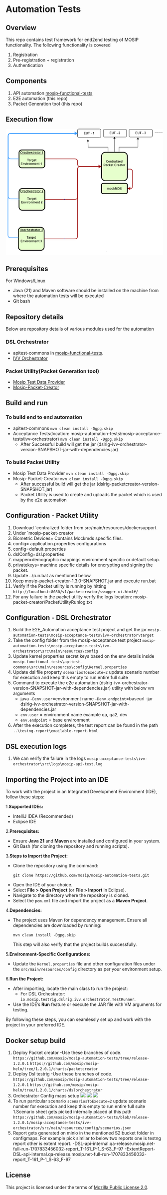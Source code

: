 # Automation Tests

## Overview
This repo contains test framework for end2end testing of MOSIP functionality.  The following functionality is covered
1. Registration 
1. Pre-registration + registration 
1. Authentication

## Components

1. API automation [mosip-functional-tests](https://github.com/mosip/mosip-functional-tests/)
1. E2E automation (this repo)
1. Packet Generation tool (this repo)
   

## Execution flow	
![](docs/_images/dsl-orchestrator.png)

## Prerequisites

For Windows/Linux

* Java (21) and Maven  software should be installed on the machine from where the automation tests will be executed
* Git bash
   
## Repository details
Below are repository details of various modules used for the automation

### DSL Orchestrator
* apitest-commons in [mosip-functional-tests](https://github.com/mosip/mosip-functional-tests/).
* [IVV Orchestrator](mosip-acceptance-tests/ivv-orchestrator/)

### Packet Utility(Packet Generation tool)
* [Mosip Test Data Provider](mosipTestDataProvider)
* [Mosip-Packet-Creator](mosip-packet-creator)

## Build and run
### To build end to end automation 
* apitest-commons `mvn clean install -Dgpg.skip`
* Acceptance Tests(location: mosip-automation-tests\mosip-acceptance-tests\ivv-orchestrator) `mvn clean install -Dgpg.skip`
    - After Successful build will get the jar (dslrig-ivv-orchestrator-version-SNAPSHOT-jar-with-dependencies.jar)

### To build Packet Utility
* Mosip Test Data Provider `mvn clean install -Dgpg.skip`
* Mosip-Packet-Creator `mvn clean install -Dgpg.skip`
    - After successful build will get the jar (dslrig-packetcreator-version-SNAPSHOT.jar)
    - Packet Utility is used to create and uploads the packet which is used by the e2e automation

## Configuration - Packet Utility
1. Download `centralized folder from src/main/resources/dockersupport
1. Under `mosip-packet-creator
1. Biometric Devices= Contains Mockmds specific files.
1. config= application.properties configurations
1. config=default.properties
1. dslConfig=dsl.properties
1. mapper=demographic mappings environment specific or default setup.
1. privatekeys=machine specific details for encrypting and signing the packet.					
1.	Update ..\run.bat as mentioned below
1.	Keep mosip-packet-creator-1.3.0-SNAPSHOT.jar and execute run.bat
1.	Verify if the Packet utility is running by hitting `http://localhost:8080/v1/packetcreator/swagger-ui.html#/`
1.	For any failure in the packet utility verify the logs location: mosip-packet-creator\PacketUtilityRunlog.txt


## Configuration - DSL Orchestrator
1. Build the E2E_Automation acceptance test project and get the jar  `mosip-automation-tests\mosip-acceptance-tests\ivv-orchestrator\target`
2. Take the config folder from the mosip-acceptance test project `mosip-automation-tests\mosip-acceptance-tests\ivv-orchestrator\src\main\resources\config`
3. Update kernel properties secret keys based on the env details inside `mosip-functional-tests\apitest-commons\src\main\resources\config\Kernel.properties`
1. Update dsl file property `scenariosToExecute=2` update scenario number for execution and keep this empty to run entire full suite
1. Command to execute the e2e automation (dslrig-ivv-orchestrator-version-SNAPSHOT-jar-with-dependencies.jar) utility with below vm arguments
     * java `-Denv.user`=environment name `-Denv.endpoint`=baseurl -jar dslrig-ivv-orchestrator-version-SNAPSHOT-jar-with-dependencies.jar
     * `env.user`  =  environment name example qa, qa2, dev
     * `env.endpoint` = base environment
1. After the execution completes, the test report can be found in the path `..\testng-report\emailable-report.html`

## DSL execution logs
1. We can verify the failure in the logs `mosip-acceptance-tests\ivv-orchestrator\src\logs\mosip-api-test.log`

## Importing the Project into an IDE

To work with the project in an Integrated Development Environment (IDE), follow these steps:

1.**Supported IDEs:**
   - IntelliJ IDEA (Recommended)
   - Eclipse IDE

2.**Prerequisites:**
   - Ensure **Java 21** and **Maven** are installed and configured in your system.
   - Git Bash (for cloning the repository and running scripts).

3.**Steps to Import the Project:**
   - Clone the repository using the command:
     ```
     git clone https://github.com/mosip/mosip-automation-tests.git
     ```
   - Open the IDE of your choice.
   - Select **File > Open Project** (or **File > Import** in Eclipse).
   - Navigate to the directory where the repository is cloned.
   - Select the `pom.xml` file and import the project as a **Maven Project**.

4.**Dependencies:**
   - The project uses Maven for dependency management. Ensure all dependencies are downloaded by running:
     ```
     mvn clean install -Dgpg.skip
     ```
     This step will also verify that the project builds successfully.

5.**Environment-Specific Configurations:**
   - Update the `Kernel.properties` file and other configuration files under the `src/main/resources/config` directory as per your environment setup.

6.**Run the Project:**
   - After importing, locate the main class to run the project:
     - For DSL Orchestrator: `io.mosip.testrig.dslrig.ivv.orchestrator.TestRunner`.
   - Use the IDE’s **Run** feature or execute the JAR file with VM arguments for testing.

By following these steps, you can seamlessly set up and work with the project in your preferred IDE.

## Docker setup build
1. Deploy Packet creator
	-Use these branches of code.
	`https://github.com/mosip/mosip-automation-tests/tree/release-1.2.0.1`
	`https://github.com/mosip/mosip-helm/tree/1.2.0.1/charts/packetcreator`
1. Deploy Dsl testrig
	-Use these branches of code.
	`https://github.com/mosip/mosip-automation-tests/tree/release-1.2.0.1`
	`https://github.com/mosip/mosip-helm/tree/1.2.0.1/charts/dslorchestrator`
1. Orchestrator Config maps setup
![](docs/configmaps1.png)
![](docs/configmaps2.png)
![](docs/configmaps3.png)
1. To run particular scenario `scenariosToExecute=2` update scenario number for execution and keep this empty to run entire full suite
1.Scenario sheet gets picked internally placed at this path `https://github.com/mosip/mosip-automation-tests/blob/release-1.2.0.1/mosip-acceptance-tests/ivv-orchestrator/src/main/resources/config/scenarios.json`
1. Report gets generated on minio in the mentioned S2 bucket folder in configmaps. For example pick similar to below two reports one is testng report other is extent report.
  -DSL-api-internal.qa-release.mosip.net-full-run-1707833456032-report_T-161_P-1_S-63_F-97
  -ExtentReport-DSL-api-internal.qa-release.mosip.net-full-run-1707833456032-report_T-161_P-1_S-63_F-97

## License
This project is licensed under the terms of [Mozilla Public License 2.0](LICENSE).


